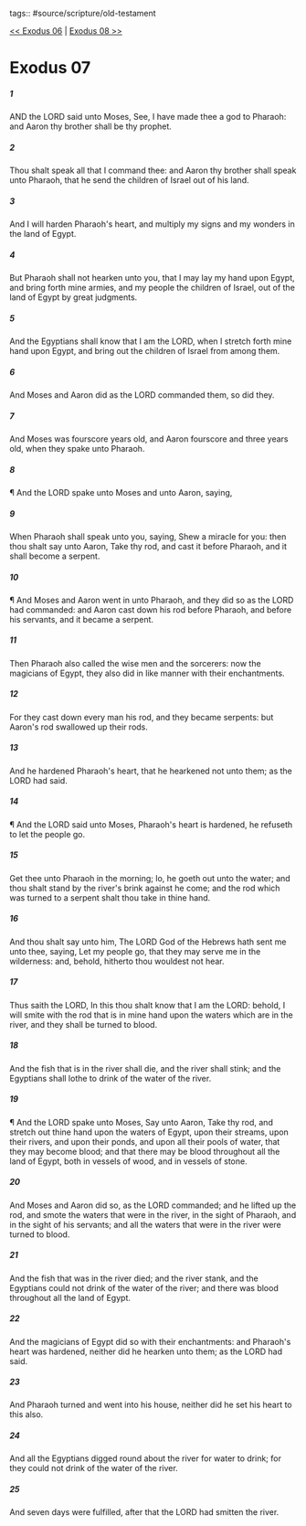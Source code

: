 tags:: #source/scripture/old-testament

[<< Exodus 06](source/scripture/old-testament/02_Exodus/Exodus_06.md) | [Exodus 08 >>](source/scripture/old-testament/02_Exodus/Exodus_08.md)

# Exodus 07

##### 1

AND the LORD said unto Moses, See, I have made thee a god to Pharaoh: and Aaron thy brother shall be thy prophet.

##### 2

Thou shalt speak all that I command thee: and Aaron thy brother shall speak unto Pharaoh, that he send the children of Israel out of his land.

##### 3

And I will harden Pharaoh's heart, and multiply my signs and my wonders in the land of Egypt.

##### 4

But Pharaoh shall not hearken unto you, that I may lay my hand upon Egypt, and bring forth mine armies, and my people the children of Israel, out of the land of Egypt by great judgments.

##### 5

And the Egyptians shall know that I am the LORD, when I stretch forth mine hand upon Egypt, and bring out the children of Israel from among them.

##### 6

And Moses and Aaron did as the LORD commanded them, so did they.

##### 7

And Moses was fourscore years old, and Aaron fourscore and three years old, when they spake unto Pharaoh.

##### 8

¶ And the LORD spake unto Moses and unto Aaron, saying,

##### 9

When Pharaoh shall speak unto you, saying, Shew a miracle for you: then thou shalt say unto Aaron, Take thy rod, and cast it before Pharaoh, and it shall become a serpent.

##### 10

¶ And Moses and Aaron went in unto Pharaoh, and they did so as the LORD had commanded: and Aaron cast down his rod before Pharaoh, and before his servants, and it became a serpent.

##### 11

Then Pharaoh also called the wise men and the sorcerers: now the magicians of Egypt, they also did in like manner with their enchantments.

##### 12

For they cast down every man his rod, and they became serpents: but Aaron's rod swallowed up their rods.

##### 13

And he hardened Pharaoh's heart, that he hearkened not unto them; as the LORD had said.

##### 14

¶ And the LORD said unto Moses, Pharaoh's heart is hardened, he refuseth to let the people go.

##### 15

Get thee unto Pharaoh in the morning; lo, he goeth out unto the water; and thou shalt stand by the river's brink against he come; and the rod which was turned to a serpent shalt thou take in thine hand.

##### 16

And thou shalt say unto him, The LORD God of the Hebrews hath sent me unto thee, saying, Let my people go, that they may serve me in the wilderness: and, behold, hitherto thou wouldest not hear.

##### 17

Thus saith the LORD, In this thou shalt know that I am the LORD: behold, I will smite with the rod that is in mine hand upon the waters which are in the river, and they shall be turned to blood.

##### 18

And the fish that is in the river shall die, and the river shall stink; and the Egyptians shall lothe to drink of the water of the river.

##### 19

¶ And the LORD spake unto Moses, Say unto Aaron, Take thy rod, and stretch out thine hand upon the waters of Egypt, upon their streams, upon their rivers, and upon their ponds, and upon all their pools of water, that they may become blood; and that there may be blood throughout all the land of Egypt, both in vessels of wood, and in vessels of stone.

##### 20

And Moses and Aaron did so, as the LORD commanded; and he lifted up the rod, and smote the waters that were in the river, in the sight of Pharaoh, and in the sight of his servants; and all the waters that were in the river were turned to blood.

##### 21

And the fish that was in the river died; and the river stank, and the Egyptians could not drink of the water of the river; and there was blood throughout all the land of Egypt.

##### 22

And the magicians of Egypt did so with their enchantments: and Pharaoh's heart was hardened, neither did he hearken unto them; as the LORD had said.

##### 23

And Pharaoh turned and went into his house, neither did he set his heart to this also.

##### 24

And all the Egyptians digged round about the river for water to drink; for they could not drink of the water of the river.

##### 25

And seven days were fulfilled, after that the LORD had smitten the river.
